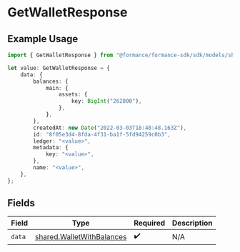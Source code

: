 # GetWalletResponse

## Example Usage

```typescript
import { GetWalletResponse } from "@formance/formance-sdk/sdk/models/shared";

let value: GetWalletResponse = {
    data: {
        balances: {
            main: {
                assets: {
                    key: BigInt("262800"),
                },
            },
        },
        createdAt: new Date("2022-03-03T18:48:48.163Z"),
        id: "8f05e3d4-8fda-4f31-ba1f-5fd94259c0b3",
        ledger: "<value>",
        metadata: {
            key: "<value>",
        },
        name: "<value>",
    },
};
```

## Fields

| Field                                                                         | Type                                                                          | Required                                                                      | Description                                                                   |
| ----------------------------------------------------------------------------- | ----------------------------------------------------------------------------- | ----------------------------------------------------------------------------- | ----------------------------------------------------------------------------- |
| `data`                                                                        | [shared.WalletWithBalances](../../../sdk/models/shared/walletwithbalances.md) | :heavy_check_mark:                                                            | N/A                                                                           |